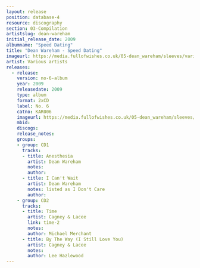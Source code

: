 ```yaml
---
layout: release
position: database-4
resource: discography
section: 03-Compilation
artistslug: dean-wareham
initial_release_date: 2009
albumname: "Speed Dating"
title: "Dean Wareham - Speed Dating"
imageurl: https://media.fullofwishes.co.uk/05-dean_wareham/sleeves/various-artists-speed-dating.jpg
artist: Various artists
releases:
  - release:
    version: no-6-album
    year: 2009
    releasedate: 2009
    type: album
    format: 2xCD
    label: No. 6
    catno: KAR006
    imageurl: https://media.fullofwishes.co.uk/05-dean_wareham/sleeves/various-artists-speed-dating.jpg
    mbid:
    discogs:
    release_notes:
    groups:
    - group: CD1
      tracks:
      - title: Anesthesia
        artist: Dean Wareham
        notes:
        author: 
      - title: I Can't Wait
        artist: Dean Wareham
        notes: listed as I Don't Care
        author:
    - group: CD2
      tracks:
      - title: Time
        artist: Cagney & Lacee
        link: time-2
        notes:
        author: Michael Merchant
      - title: By The Way (I Still Love You)
        artist: Cagney & Lacee
        notes:
        author: Lee Hazlewood
---
```

